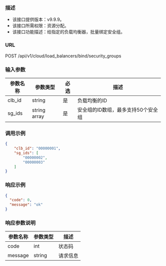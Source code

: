 ### 描述

- 该接口提供版本：v9.9.9。
- 该接口所需权限：资源分配。
- 该接口功能描述：给指定的负载均衡器，批量绑定安全组。

### URL

POST /api/v1/cloud/load_balancers/bind/security_groups

### 输入参数

| 参数名称     | 参数类型        | 必选  | 描述         |
|-------------|---------------|------|--------------|
| clb_id      | string        | 是   | 负载均衡的ID   |
| sg_ids      | string array  | 是   | 安全组的ID数组，最多支持50个安全组 |

### 调用示例

```json
{
    "clb_id": "00000001",
    "sg_ids": [
        "00000002",
        "00000003"
    ]
}
```

### 响应示例

```json
{
  "code": 0,
  "message": "ok"
}
```

### 响应参数说明

| 参数名称  | 参数类型  | 描述    |
|---------|----------|---------|
| code    | int      | 状态码   |
| message | string   | 请求信息 |